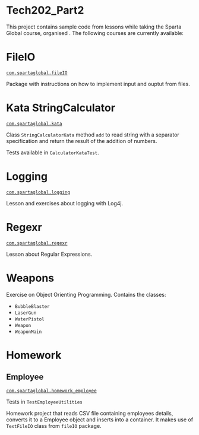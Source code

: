 # Tech202_Part2

This project contains sample code from lessons while taking the Sparta Global course, organised . The following courses are currently available:

# FileIO

[`com.spartaglobal.fileIO`](tree/main/src/main/java/com/spartaglobal/fileIO)

Package with instructions on how to implement input and ouptut from files. 


# Kata StringCalculator

[`com.spartaglobal.kata`](tree/main/src/main/java/com/spartaglobal/kata)

Class `StringCalculatorKata` method `add` to read string with a separator specification and return the result of the addition of numbers. 

Tests available in `CalculatorKataTest`.

# Logging

[`com.spartaglobal.logging`](tree/main/src/main/java/com/spartaglobal/logging)

Lesson and exercises about logging with Log4j. 


# Regexr

[`com.spartaglobal.regexr`](tree/main/src/main/java/com/spartaglobal/regexr)

Lesson about Regular Expressions. 


# Weapons

Exercise on Object Orienting Programming. Contains the classes:

- `BubbleBlaster`
- `LaserGun`
- `WaterPistol`
- `Weapon`
- `WeaponMain`


# Homework

## Employee

[`com.spartaglobal.homework_employee`](tree/main/src/main/java/com/spartaglobal/homework_employee)

Tests in `TestEmployeeUtilities`

Homework project that reads CSV file containing employees details, converts it to a Employee object and inserts into a container. 
It makes use of `TextFileIO` class from `fileIO` package.



